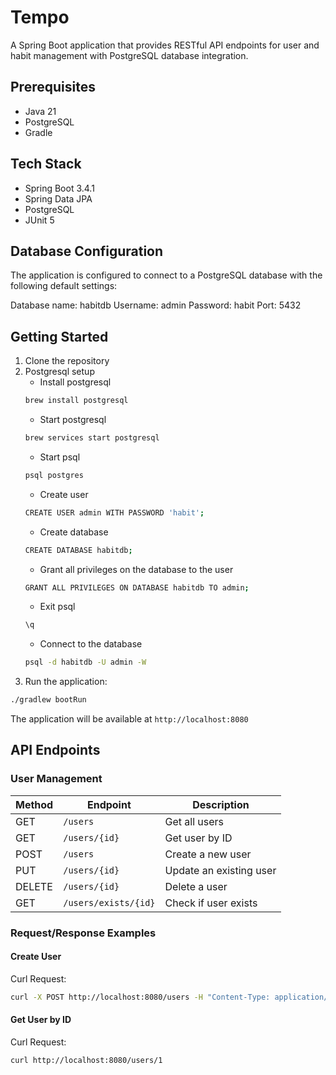 # Tempo

A Spring Boot application that provides RESTful API endpoints for user and habit management with PostgreSQL database integration.

## Prerequisites

- Java 21
- PostgreSQL
- Gradle

## Tech Stack

- Spring Boot 3.4.1
- Spring Data JPA
- PostgreSQL
- JUnit 5

## Database Configuration

The application is configured to connect to a PostgreSQL database with the following default settings:

Database name: habitdb
Username: admin
Password: habit
Port: 5432

## Getting Started

1. Clone the repository
2. Postgresql setup
    - Install postgresql
    ```bash
    brew install postgresql
    ```
    - Start postgresql
    ```bash
    brew services start postgresql
    ```
    - Start psql
    ```bash
    psql postgres
    ```
    - Create user
    ```bash
    CREATE USER admin WITH PASSWORD 'habit';
    ```
    - Create database
    ```bash
    CREATE DATABASE habitdb;
    ```
    - Grant all privileges on the database to the user
    ```bash
    GRANT ALL PRIVILEGES ON DATABASE habitdb TO admin;
    ```
    - Exit psql
    ```bash
    \q
    ```
    - Connect to the database
    ```bash
    psql -d habitdb -U admin -W
    ```
3. Run the application:
```bash
./gradlew bootRun
```
The application will be available at `http://localhost:8080`

## API Endpoints

### User Management

| Method | Endpoint | Description |
|--------|----------|-------------|
| GET | `/users` | Get all users |
| GET | `/users/{id}` | Get user by ID |
| POST | `/users` | Create a new user |
| PUT | `/users/{id}` | Update an existing user |
| DELETE | `/users/{id}` | Delete a user |
| GET | `/users/exists/{id}` | Check if user exists |

### Request/Response Examples

#### Create User

Curl Request:
```bash
curl -X POST http://localhost:8080/users -H "Content-Type: application/json" -d '{"email": "user@example.com", "password": "password"}'
```

#### Get User by ID

Curl Request:
```bash
curl http://localhost:8080/users/1
```
